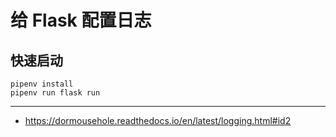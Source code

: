 # 给 Flask 配置日志


## 快速启动

```
pipenv install
pipenv run flask run
```

---

- https://dormousehole.readthedocs.io/en/latest/logging.html#id2
